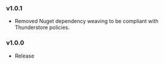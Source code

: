 ### v1.0.1
- Removed Nuget dependency weaving to be compliant with Thunderstore policies.

### v1.0.0
- Release